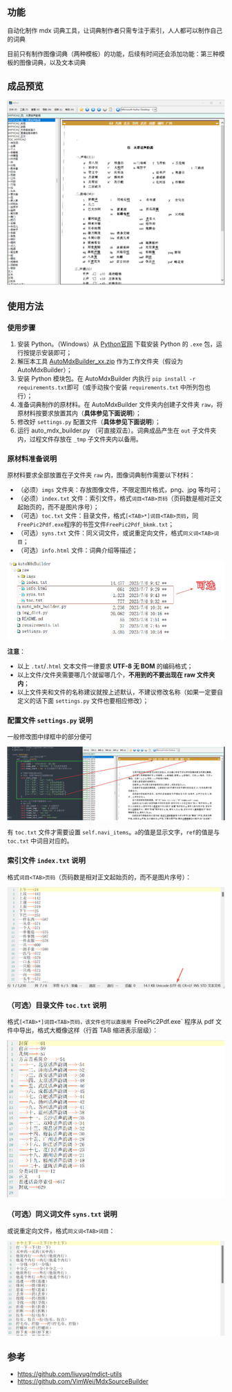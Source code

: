 ## 功能
自动化制作 mdx 词典工具，让词典制作者只需专注于索引，人人都可以制作自己的词典

目前只有制作图像词典（两种模板）的功能，后续有时间还会添加功能：第三种模板的图像词典，以及文本词典

## 成品预览
![img](https://github.com/Litles/AutoMdxBuilder/blob/main/images/final_product_demo.gif)

## 使用方法

### 使用步骤

1. 安装 Python。（Windows）从 [Python官网](https://www.python.org) 下载安装 Python 的 `.exe` 包，运行按提示安装即可；
2. 解压本工具 [AutoMdxBuilder_xx.zip](https://github.com/Litles/AutoMdxBuilder/releases) 作为工作文件夹（假设为 AutoMdxBuilder）；
3. 安装 Python 模块包。在 AutoMdxBuilder  内执行 `pip install -r requirements.txt`即可（或手动挨个安装 `requirements.txt` 中所列包也行）；
4. 准备词典制作的原材料。在 AutoMdxBuilder 文件夹内创建子文件夹 `raw`，将原材料按要求放置其内（**具体参见下面说明**）；
5. 修改好 `settings.py` 配置文件（**具体参见下面说明**）；
6. 运行 auto_mdx_builder.py （可直接双击）。词典成品产生在 `out` 子文件夹内，过程文件存放在 `_tmp` 子文件夹内以备用。

### 原材料准备说明

原材料要求全部放置在子文件夹 `raw` 内，图像词典制作需要以下材料：

* （必须）`imgs` 文件夹：存放图像文件，不限定图片格式，png、jpg 等均可；
* （必须）`index.txt` 文件：索引文件，格式`词目<TAB>页码`（页码数是相对正文起始页的，而不是图片序号）；
* （可选）`toc.txt` 文件：目录文件，格式`[<TAB>*]词目<TAB>页码`，同`FreePic2Pdf.exe`程序的书签文件`FreePic2Pdf_bkmk.txt`；
* （可选）`syns.txt` 文件：同义词文件，或说重定向文件，格式`同义词<TAB>词目`；
* （可选）`info.html` 文件：词典介绍等描述；

![img](https://github.com/Litles/AutoMdxBuilder/blob/main/images/work_dir_tree.png)

**注意**：

* 以上 `.txt`/`.html` 文本文件一律要求 **UTF-8 无 BOM** 的编码格式；
* 以上文件/文件夹需要哪几个就留哪几个，**不用到的不要出现在 raw 文件夹内**；
* 以上文件夹和文件的名称建议就按上述默认，不建议修改名称（如果一定要自定义的话下面 `settings.py` 文件也要相应修改）；

### 配置文件 `settings.py` 说明

一般修改图中绿框中的部分便可

![img](https://github.com/Litles/AutoMdxBuilder/blob/main/images/settings.png)

有 `toc.txt` 文件才需要设置 `self.navi_items`。`a`的值是显示文字，`ref`的值是与 `toc.txt` 中词目对应的。

### 索引文件 `index.txt` 说明

格式`词目<TAB>页码`（页码数是相对正文起始页的，而不是图片序号）：

![img](https://github.com/Litles/AutoMdxBuilder/blob/main/images/index.png)

### （可选）目录文件 `toc.txt` 说明

格式`[<TAB>*]词目<TAB>页码，该文件也可以直接用 `FreePic2Pdf.exe` 程序从 pdf 文件中导出，格式大概像这样（行首 TAB 缩进表示层级）：

![img](https://github.com/Litles/AutoMdxBuilder/blob/main/images/toc.png)

### （可选）同义词文件 `syns.txt` 说明

或说重定向文件，格式`同义词<TAB>词目`：

![img](https://github.com/Litles/AutoMdxBuilder/blob/main/images/syns.png)

## 参考

+ https://github.com/liuyug/mdict-utils
+ https://github.com/VimWei/MdxSourceBuilder
